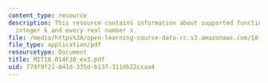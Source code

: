 ```yaml
---
content_type: resource
description: This resource contains information about supported functions, positive
  integer k and every real number x.
file: /media/https%3A/open-learning-course-data-rc.s3.amazonaws.com/18-014-calculus-with-theory-fall-2010/779f9f21841d335db137311db22ccaa4_MIT18_014F10_ex3.pdf
file_type: application/pdf
resourcetype: Document
title: MIT18_014F10_ex3.pdf
uid: 779f9f21-841d-335d-b137-311db22ccaa4
---
```

